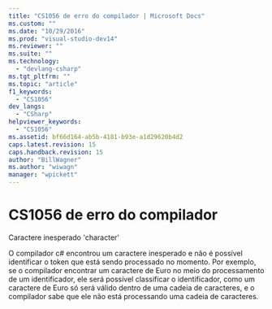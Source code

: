 ```yaml
---
title: "CS1056 de erro do compilador | Microsoft Docs"
ms.custom: ""
ms.date: "10/29/2016"
ms.prod: "visual-studio-dev14"
ms.reviewer: ""
ms.suite: ""
ms.technology: 
  - "devlang-csharp"
ms.tgt_pltfrm: ""
ms.topic: "article"
f1_keywords: 
  - "CS1056"
dev_langs: 
  - "CSharp"
helpviewer_keywords: 
  - "CS1056"
ms.assetid: bf66d164-ab5b-4181-b93e-a1d29620b4d2
caps.latest.revision: 15
caps.handback.revision: 15
author: "BillWagner"
ms.author: "wiwagn"
manager: "wpickett"
---
```

# CS1056 de erro do compilador
Caractere inesperado 'character'  
  
 O compilador c\# encontrou um caractere inesperado e não é possível identificar o token que está sendo processado no momento. Por exemplo, se o compilador encontrar um caractere de Euro no meio do processamento de um identificador, ele será possível classificar o identificador, como um caractere de Euro só será válido dentro de uma cadeia de caracteres, e o compilador sabe que ele não está processando uma cadeia de caracteres.